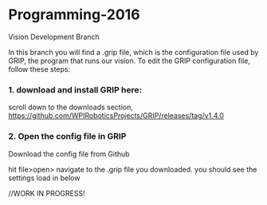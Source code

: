 # Programming-2016
Vision Development Branch

In this branch you will find a .grip file, which is the configuration file used by GRIP, the program that runs our vision. To edit the GRIP configuration file, follow these steps:

### 1. download and install GRIP here:

scroll down to the downloads section,
https://github.com/WPIRoboticsProjects/GRIP/releases/tag/v1.4.0

### 2. Open the config file in GRIP
Download the config file from Github 

hit file>open> navigate to the .grip file you downloaded. you should see the settings load in below

//WORK IN PROGRESS!
